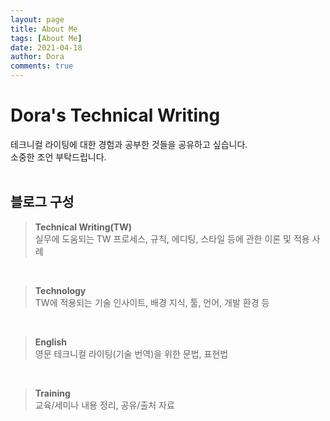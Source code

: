 ```yaml
---
layout: page
title: About Me
tags: [About Me]
date: 2021-04-18
author: Dora
comments: true
---
```


# Dora's Technical Writing

테크니컬 라이팅에 대한 경험과 공부한 것들을 공유하고 싶습니다.   
소중한 조언 부탁드립니다. <br/><br/>

  
## 블로그 구성

> **Technical Writing(TW)**
<br> 실무에 도움되는 TW 프로세스, 규칙, 에디팅, 스타일 등에 관한 이론 및 적용 사례

<br>

> __Technology__
<br> TW에 적용되는 기술 인사이트, 배경 지식, 툴, 언어, 개발 환경 등 

<br>

> __English__
<br> 영문 테크니컬 라이팅(기술 번역)을 위한 문법, 표현법

<br>

> __Training__
<br> 교육/세미나 내용 정리, 공유/출처 자료